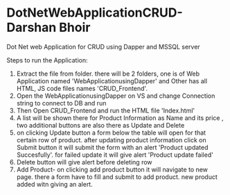 # DotNetWebApplicationCRUD-Darshan Bhoir
Dot Net web Application for CRUD using Dapper and MSSQL server


Steps to run the Application:
1.  Extract the file from folder. there will be 2 folders, one is of Web Application named 'WebApplicationusingDapper' and Other has all HTML, JS code files names 'CRUD_Frontend'.
2.  Open the WebApplicationusingDapper on VS and change Connection string to connect to DB and run
3.  Then Open CRUD_Frontend and run the HTML file 'Index.html'
4.  A list will be shown there for Product Information as Name and its price , two additional buttons are also there as Update and Delete
5.  on clicking Update button a form below the table will open for that certain row of product. after updating product information click on Submit button it will submit the form with an alert 'Product updated Succesfully'. for failed update it will give alert 'Product update failed'
6.  Delete button will give alert before deleting row
7.  Add Product- on clicking add product button it will navigate to new page. there a form have to fill and submit to add product. new product added witn giving an alert.
